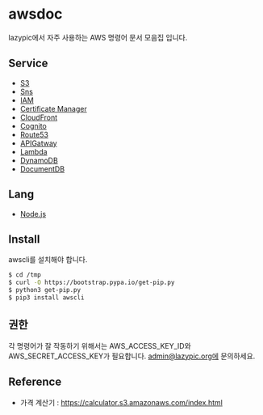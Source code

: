 # awsdoc

lazypic에서 자주 사용하는 AWS 명령어 문서 모음집 입니다.

## Service
- [S3](docs/s3.md)
- [Sns](docs/sns.md)
- [IAM](docs/iam.md)
- [Certificate Manager](docs/acm.md)
- [CloudFront](docs/cloudfront.md)
- [Cognito](doc/cognito.md)
- [Route53](doc/route53.md)
- [APIGatway](doc/apigatway.md)
- [Lambda](doc/lambda.md)
- [DynamoDB](doc/dynamodb.md)
- [DocumentDB](doc/documentdb.md)

## Lang
- [Node.js](doc/nodejs.md)

## Install
awscli를 설치해야 합니다.

```bash
$ cd /tmp
$ curl -O https://bootstrap.pypa.io/get-pip.py
$ python3 get-pip.py
$ pip3 install awscli
```

## 권한
각 명령어가 잘 작동하기 위해서는 AWS_ACCESS_KEY_ID와 AWS_SECRET_ACCESS_KEY가 필요합니다.
admin@lazypic.org에 문의하세요.

## Reference
- 가격 계산기 : https://calculator.s3.amazonaws.com/index.html
